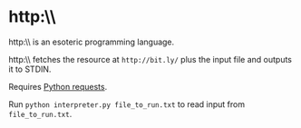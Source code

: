# http:\\\
http:\\\ is an esoteric programming language. 

http:\\\ fetches the resource at `http://bit.ly/` plus the input file and outputs it to STDIN.

Requires [Python requests](http://docs.python-requests.org/en/latest/).

Run `python interpreter.py file_to_run.txt` to read input from `file_to_run.txt`.
